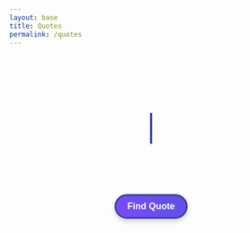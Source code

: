 ```yaml
---
layout: base
title: Quotes
permalink: /quotes
---
```


<div style="text-align: center; font-family: Arial, sans-serif; margin-top: 50px;">
    <h1 class="handwritten-title">Quote Generator</h1>
    <p id="quote" style="font-size: 1.5rem; color:rgb(255, 255, 255);">Click the button to find a quote!</p>
    <p id="author" style="font-size: 1rem; color:rgb(212, 212, 212);"></p>
    <p id="date" style="font-size: 1rem; color: rgb(212, 212, 212);"></p>
    <button id="fetch-quote" class="styled-button">Find Quote</button>
    <button id="reveal-details" class="styled-button" style="display: none;">Author and Date</button>
</div>

<style>
    .handwritten-title {
        font-size: 3rem;
        font-weight: bold;
        color:rgb(255, 255, 255);
        border-right: 4px solid #3e3e9e;
        display: inline-block;
        white-space: nowrap;
        overflow: hidden;
        width: 0;
        animation: handwriting 4s steps(30) 1s forwards, blink 0.75s step-end infinite;
    }
    @keyframes handwriting {
        0% {
            width: 0;
        }
        100% {
            width: 100%;
        }
    }
    @keyframes blink {
        50% {
            border-color: transparent;
        }
        100% {
            border-color: #3e3e9e;
        }
    }

    .styled-button {
        font-size: 1rem;
        font-weight: bold;
        color: white;
        background: linear-gradient(45deg, #7a4cf7, #5c51e1);
        border: 3px solid #3e3e9e;
        border-radius: 25px;
        padding: 10px 20px;
        margin: 10px;
        cursor: pointer;
        transition: all 0.3s ease-in-out;
        box-shadow: 0px 4px 8px rgba(0, 0, 0, 0.2);
    }

    .styled-button:hover {
        background: linear-gradient(45deg, #5c51e1, #7a4cf7);
        border-color: #6a61b9;
        box-shadow: 0px 6px 12px rgba(0, 0, 0, 0.3);
        transform: scale(1.1);
    }

    .styled-button:active {
        background: #3e3e9e;
        box-shadow: 0px 2px 4px rgba(0, 0, 0, 0.2);
        transform: scale(0.95);
    }

    p {
        margin: 10px 0;
    }
</style>

<script>
    document.addEventListener('DOMContentLoaded', () => {
        console.log('JavaScript Loaded');

        const quoteElement = document.getElementById('quote');
        const authorElement = document.getElementById('author');
        const dateElement = document.getElementById('date');
        const fetchButton = document.getElementById('fetch-quote');
        const revealButton = document.getElementById('reveal-details');

        let currentQuote = null;

        async function fetchQuote() {
            console.log('Fetching quote...');
            try {
                const response = await fetch('http://localhost:8887/api/quotes/random');
                if (!response.ok) {
                    throw new Error('Network response was not ok');
                }
                currentQuote = await response.json();
                console.log('Quote fetched:', currentQuote);

                // Update UI with the quote
                quoteElement.textContent = `"${currentQuote.quote}"`;
                authorElement.textContent = '';
                dateElement.textContent = '';
                revealButton.style.display = 'inline-block'; // Show the reveal button
            } catch (error) {
                console.error('Error fetching quote:', error);
                quoteElement.textContent = 'Could not fetch a quote. Please try again later.';
                authorElement.textContent = '';
                dateElement.textContent = '';
                revealButton.style.display = 'none'; // Hide the reveal button
            }
        }

        function revealDetails() {
            console.log('Revealing details...');
            if (currentQuote) {
                authorElement.textContent = `Author: ${currentQuote.author}`;
                dateElement.textContent = `Date: ${currentQuote.date}`;
            }
        }

        fetchButton.addEventListener('click', fetchQuote);
        revealButton.addEventListener('click', revealDetails);
    });
</script>
